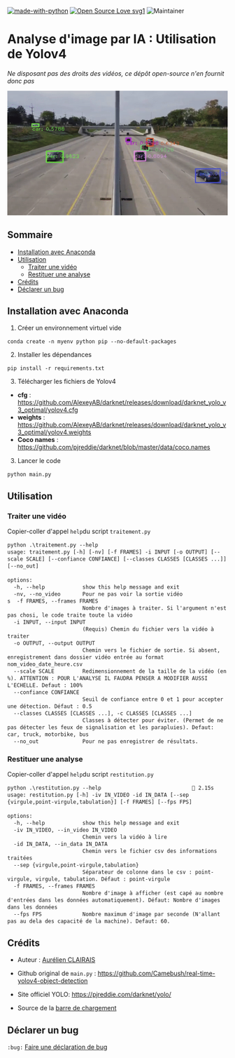 [![made-with-python](https://img.shields.io/badge/Made%20with-Python-1f425f.svg)](https://www.python.org/)
[![Open Source Love svg1](https://badges.frapsoft.com/os/v1/open-source.svg?v=103)](https://github.com/ellerbrock/open-source-badges/)
![Maintainer](https://img.shields.io/badge/maintainer-aurelien.clairais-blue)

# Analyse d'image par IA : Utilisation de Yolov4

*Ne disposant pas des droits des vidéos, ce dépôt open-source n'en fournit donc pas*

![Gif exemple](imgs/exemple.gif)

## Sommaire

- [Installation avec Anaconda](#installation-avec-anaconda)
- [Utilisation](#utilisation)
    * [Traiter une vidéo](#traiter-une-vidéo)
    * [Restituer une analyse](#restituer-une-analyse)
- [Crédits](#crédits)
- [Déclarer un bug](#déclarer-un-bug)

## Installation avec Anaconda

1. Créer un environnement virtuel vide

```
conda create -n myenv python pip --no-default-packages
```

2. Installer les dépendances
```
pip install -r requirements.txt
```

3. Télécharger les fichiers de Yolov4

- **cfg** : https://github.com/AlexeyAB/darknet/releases/download/darknet_yolo_v3_optimal/yolov4.cfg
- **weights** : https://github.com/AlexeyAB/darknet/releases/download/darknet_yolo_v3_optimal/yolov4.weights
- **Coco names** : https://github.com/pjreddie/darknet/blob/master/data/coco.names

3. Lancer le code
```
python main.py
```

## Utilisation

### Traiter une vidéo

Copier-coller d'appel `help`du script `traitement.py`
```
python .\traitement.py --help 
usage: traitement.py [-h] [-nv] [-f FRAMES] -i INPUT [-o OUTPUT] [--scale SCALE] [--confiance CONFIANCE] [--classes CLASSES [CLASSES ...]] [--no_out]

options:
  -h, --help            show this help message and exit
  -nv, --no_video       Pour ne pas voir la sortie vidéo
s  -f FRAMES, --frames FRAMES
                        Nombre d'images à traiter. Si l'argument n'est pas chosi, le code traite toute la vidéo
  -i INPUT, --input INPUT
                        (Requis) Chemin du fichier vers la vidéo à traiter
  -o OUTPUT, --output OUTPUT
                        Chemin vers le fichier de sortie. Si absent, enregistrement dans dossier vidéo entrée au format nom_video_date_heure.csv
  --scale SCALE         Redimensionnement de la taille de la vidéo (en %). ATTENTION : POUR L'ANALYSE IL FAUDRA PENSER A MODIFIER AUSSI L'ECHELLE. Defaut : 100%   
  --confiance CONFIANCE
                        Seuil de confiance entre 0 et 1 pour accepter une détection. Défaut : 0.5
  --classes CLASSES [CLASSES ...], -c CLASSES [CLASSES ...]
                        Classes à détecter pour éviter. (Permet de ne pas détecter les feux de signalisation et les parapluies). Defaut: car, truck, motorbike, bus
  --no_out              Pour ne pas enregistrer de résultats.
```

### Restituer une analyse
Copier-coller d'appel `help`du script `restitution.py`
```
python .\restitution.py --help                              2.15s  
usage: restitution.py [-h] -iv IN_VIDEO -id IN_DATA [--sep {virgule,point-virgule,tabulation}] [-f FRAMES] [--fps FPS]

options:
  -h, --help            show this help message and exit
  -iv IN_VIDEO, --in_video IN_VIDEO
                        Chemin vers la vidéo à lire
  -id IN_DATA, --in_data IN_DATA
                        Chemin vers le fichier csv des informations traitées
  --sep {virgule,point-virgule,tabulation}
                        Séparateur de colonne dans le csv : point-virgule, virgule, tabulation. Défaut : point-virgule
  -f FRAMES, --frames FRAMES
                        Nombre d'image à afficher (est capé au nombre d'entrées dans les données automatiquement). Défaut: Nombre d'images dans les données
  --fps FPS             Nombre maximum d'image par seconde (N'allant pas au dela des capacité de la machine). Defaut: 60.
```

## Crédits 

- Auteur : [Aurélien CLAIRAIS](mailto:aureclai.dev@cerema.fr)

- Github original de `main.py` : https://github.com/Camebush/real-time-yolov4-object-detection

- Site officiel YOLO: https://pjreddie.com/darknet/yolo/

- Source de la [barre de chargement](utils/progress_bar.py)

## Déclarer un bug

`:bug:` [Faire une déclaration de bug ]()